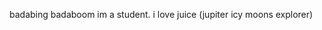 badabing badaboom im a student. i love juice (jupiter icy moons explorer)
<!---
mezbit/mezbit is a ✨ special ✨ repository because its `README.md` (this file) appears on your GitHub profile.
You can click the Preview link to take a look at your changes.
--->
